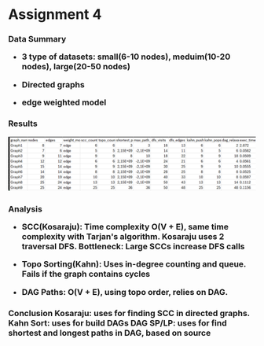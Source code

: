 <h1>Assignment 4

<h3>Data Summary

- 3 type of datasets: small(6-10 nodes), meduim(10-20 nodes), large(20-50 nodes) 

- Directed graphs

- edge weighted model


<h3>Results

![dataset](/plot.png)

<h3>Analysis

- SCC(Kosaraju): Time complexity O(V + E), same time complexity with Tarjan's algorithm. Kosaraju uses 2 traversal DFS. 
Bottleneck: Large SCCs increase DFS calls

- Topo Sorting(Kahn): Uses in-degree counting and queue. Fails if the graph contains cycles

- DAG Paths: O(V + E), using topo order, relies on DAG.

<h3>Conclusion
Kosaraju: uses for finding SCC in directed graphs. 
Kahn Sort: uses for build DAGs
DAG SP/LP: uses for find shortest and longest paths in DAG, based on source 
